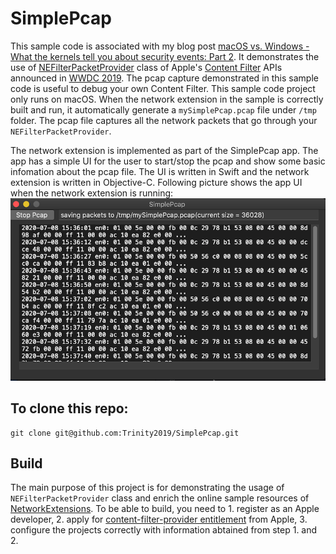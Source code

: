 # SimplePcap

This sample code is associated with my blog post [macOS vs. Windows - What the kernels tell you about security events: Part 2](https://www.elastic.co/blog/macos-windows-what-kernels-tell-you-about-security-events-part-2). It demonstrates the use of [NEFilterPacketProvider](https://developer.apple.com/documentation/networkextension/nefilterpacketprovider?language=objc) class of Apple's [Content Filter](https://developer.apple.com/documentation/networkextension/content_filter_providers?language=objc#topics) APIs announced in [WWDC 2019](https://developer.apple.com/videos/play/wwdc2019/714). The pcap capture demonstrated in this sample code is useful to debug your own Content Filter. This sample code project only runs on macOS. When the network extension in the sample is correctly built and run, it automatically generate a `mySimplePcap.pcap` file under `/tmp` folder. The pcap file captures all the network packets that go through your `NEFilterPacketProvider`.

The network extension is implemented as part of the SimplePcap app. The app has a simple UI for the user to start/stop the pcap and show some basic infomation about the pcap file. The UI is written in Swift and the network extension is written in Objective-C. Following picture shows the app UI when the network extension is running:
<img src="./SimplePcap.png">

## To clone this repo:
```
git clone git@github.com:Trinity2019/SimplePcap.git
```

## Build

The main purpose of this project is for demonstrating the usage of `NEFilterPacketProvider` class and enrich the online sample resources of [NetworkExtensions](https://developer.apple.com/documentation/networkextension?language=objc).  To be able to build, you need to 1. register as an Apple developer, 2. apply for [content-filter-provider entitlement](https://developer.apple.com/documentation/bundleresources/entitlements/com_apple_developer_networking_networkextension?language=objc) from Apple, 3. configure the projects correctly with information abtained from step 1. and 2.

